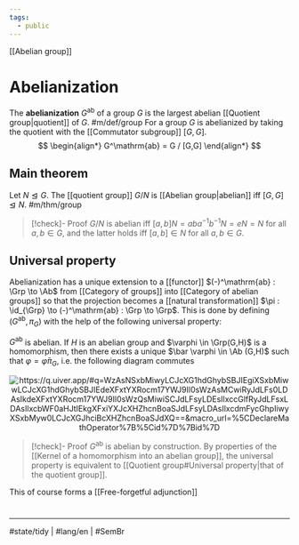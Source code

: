 ```yaml
---
tags: 
  - public
---
```

[[Abelian group]]
# Abelianization

The **abelianization** $G^\mathrm{ab}$ of a group $G$ is the largest abelian [[Quotient group|quotient]] of $G$. #m/def/group
For a group $G$ is abelianized by taking the quotient with the [[Commutator subgroup]] $[G,G]$.
$$
\begin{align*}
G^\mathrm{ab} = G / [G,G]
\end{align*}
$$

## Main theorem

Let $N \trianglelefteq G$. The [[quotient group]] $G / N$ is [[Abelian group|abelian]] iff $[G,G] \trianglelefteq N$. #m/thm/group

> [!check]- Proof
> $G / N$ is abelian iff $[a,b]N = aba^{-1}b^{-1}N = eN = N$ for all $a,b \in G$,
> and the latter holds iff $[a,b] \in N$ for all $a,b \in G$.
> <span class="QED"/>


## Universal property

Abelianization has a unique extension to a [[functor]] $(-)^\mathrm{ab} : \Grp \to \Ab$ from [[Category of groups]] into [[Category of abelian groups]] so that the projection becomes a [[natural transformation]] $\pi : \id_{\Grp} \to (-)^\mathrm{ab} : \Grp \to \Grp$.
This is done by defining $(G^\mathrm{{ab}}, \pi_{G})$ with the help of the following universal property:

$G^\mathrm{ab}$ is abelian.
If $H$ is an abelian group and $\varphi \in \Grp(G,H)$ is a homomorphism,
then there exists a unique $\bar \varphi \in \Ab (G,H)$ such that $\varphi = \bar \varphi \pi_{G}$, 
i.e. the following diagram commutes
<p align="center"><img align="center" src="
https://i.upmath.me/svg/%0A%25%20%60calc%60%20is%20necessary%20to%20draw%20curved%20arrows.%0A%5Cusetikzlibrary%7Bcalc%7D%0A%25%20%60pathmorphing%60%20is%20necessary%20to%20draw%20squiggly%20arrows.%0A%5Cusetikzlibrary%7Bdecorations.pathmorphing%7D%0A%25%20A%20TikZ%20style%20for%20curved%20arrows%20of%20a%20fixed%20height%2C%20due%20to%20Andr%C3%A9C.%0A%5Ctikzset%7Bcurve%2F.style%3D%7Bsettings%3D%7B%231%7D%2Cto%20path%3D%7B(%5Ctikztostart)%0A%20%20%20%20..%20controls%20(%24(%5Ctikztostart)!%5Cpv%7Bpos%7D!(%5Ctikztotarget)!%5Cpv%7Bheight%7D!270%3A(%5Ctikztotarget)%24)%0A%20%20%20%20and%20(%24(%5Ctikztostart)!1-%5Cpv%7Bpos%7D!(%5Ctikztotarget)!%5Cpv%7Bheight%7D!270%3A(%5Ctikztotarget)%24)%0A%20%20%20%20..%20(%5Ctikztotarget)%5Ctikztonodes%7D%7D%2C%0A%20%20%20%20settings%2F.code%3D%7B%5Ctikzset%7Bquiver%2F.cd%2C%231%7D%0A%20%20%20%20%20%20%20%20%5Cdef%5Cpv%23%231%7B%5Cpgfkeysvalueof%7B%2Ftikz%2Fquiver%2F%23%231%7D%7D%7D%2C%0A%20%20%20%20quiver%2F.cd%2Cpos%2F.initial%3D0.35%2Cheight%2F.initial%3D0%7D%0A%25%20TikZ%20arrowhead%2Ftail%20styles.%0A%5Ctikzset%7Btail%20reversed%2F.code%3D%7B%5Cpgfsetarrowsstart%7Btikzcd%20to%7D%7D%7D%0A%5Ctikzset%7B2tail%2F.code%3D%7B%5Cpgfsetarrowsstart%7BImplies%5Breversed%5D%7D%7D%7D%0A%5Ctikzset%7B2tail%20reversed%2F.code%3D%7B%5Cpgfsetarrowsstart%7BImplies%7D%7D%7D%0A%25%20TikZ%20arrow%20styles.%0A%5Ctikzset%7Bno%20body%2F.style%3D%7B%2Ftikz%2Fdash%20pattern%3Don%200%20off%201mm%7D%7D%0A%25%20https%3A%2F%2Fq.uiver.app%2F%23q%3DWzAsNSxbMiwyLCJcXG1hdGhybSBJIEgiXSxbMiwwLCJcXG1hdGhybSBJIEdeXFxtYXRocm17YWJ9Il0sWzAsMCwiRyJdLFs0LDAsIkdeXFxtYXRocm17YWJ9Il0sWzQsMiwiSCJdLFsyLDEsIlxccGlfRyJdLFsxLDAsIlxcbWF0aHJtIEkgXFxiYXJcXHZhcnBoaSIsMCx7InN0eWxlIjp7ImJvZHkiOnsibmFtZSI6ImRhc2hlZCJ9fX1dLFsyLDAsIlxcdmFycGhpIiwyXSxbMyw0LCJcXGJhciBcXHZhcnBoaSIsMCx7InN0eWxlIjp7ImJvZHkiOnsibmFtZSI6ImRhc2hlZCJ9fX1dXQ%3D%3D%26macro_url%3D%255CDeclareMathOperator%257B%255Cid%257D%257Bid%257D%0A%5Cbegin%7Btikzcd%7D%5Bampersand%20replacement%3D%5C%26%5D%0A%09G%20%5C%26%5C%26%20%7B%5Cmathrm%20I%20G%5E%5Cmathrm%7Bab%7D%7D%20%5C%26%5C%26%20%7BG%5E%5Cmathrm%7Bab%7D%7D%20%5C%5C%0A%09%5C%5C%0A%09%5C%26%5C%26%20%7B%5Cmathrm%20I%20H%7D%20%5C%26%5C%26%20H%0A%09%5Carrow%5B%22%7B%5Cpi_G%7D%22%2C%20from%3D1-1%2C%20to%3D1-3%5D%0A%09%5Carrow%5B%22%7B%5Cmathrm%20I%20%5Cbar%5Cvarphi%7D%22%2C%20dashed%2C%20from%3D1-3%2C%20to%3D3-3%5D%0A%09%5Carrow%5B%22%5Cvarphi%22'%2C%20from%3D1-1%2C%20to%3D3-3%5D%0A%09%5Carrow%5B%22%7B%5Cbar%20%5Cvarphi%7D%22%2C%20dashed%2C%20from%3D1-5%2C%20to%3D3-5%5D%0A%5Cend%7Btikzcd%7D%0A
#invert" alt="https://q.uiver.app/#q=WzAsNSxbMiwyLCJcXG1hdGhybSBJIEgiXSxbMiwwLCJcXG1hdGhybSBJIEdeXFxtYXRocm17YWJ9Il0sWzAsMCwiRyJdLFs0LDAsIkdeXFxtYXRocm17YWJ9Il0sWzQsMiwiSCJdLFsyLDEsIlxccGlfRyJdLFsxLDAsIlxcbWF0aHJtIEkgXFxiYXJcXHZhcnBoaSJdLFsyLDAsIlxcdmFycGhpIiwyXSxbMyw0LCJcXGJhciBcXHZhcnBoaSJdXQ==&amp;macro_url=%5CDeclareMathOperator%7B%5Cid%7D%7Bid%7D" /></p>

> [!check]- Proof
> $G^\mathrm{ab}$ is abelian by construction.
> By properties of the [[Kernel of a homomorphism into an abelian group]],
> the universal property is equivalent to [[Quotient group#Universal property|that of the quotient group]].
> <span class="QED"/>

This of course forms a [[Free-forgetful adjunction]]

#
---
#state/tidy | #lang/en | #SemBr 
